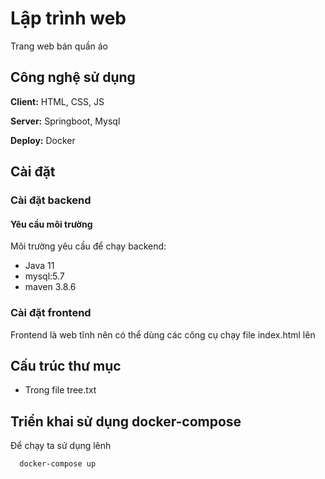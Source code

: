 # Lập trình web

Trang web bán quần áo

## Công nghệ sử dụng

**Client:** HTML, CSS, JS

**Server:** Springboot, Mysql

**Deploy:** Docker


## Cài đặt
### Cài đặt backend
#### Yêu cầu môi trường
Môi trường yêu cầu để chạy backend:

* Java 11
* mysql:5.7
* maven 3.8.6

### Cài đặt frontend

Frontend là web tĩnh nên có thể dùng các công cụ chạy file index.html lên

## Cấu trúc thư mục

* Trong file tree.txt


## Triển khai sử dụng docker-compose

Để chạy ta sử dụng lênh

```bash
  docker-compose up
```



